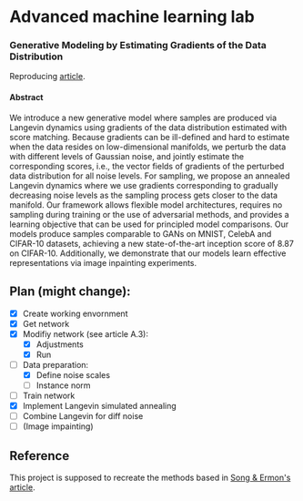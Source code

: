 # Advanced machine learning lab

### Generative Modeling by Estimating Gradients of the Data Distribution

Reproducing [article](https://arxiv.org/abs/1907.05600).
#### Abstract
We introduce a new generative model where samples are produced via Langevin dynamics using gradients of the data distribution estimated with score matching. Because gradients can be ill-defined and hard to estimate when the data resides on low-dimensional manifolds, we perturb the data with different levels of Gaussian noise, and jointly estimate the corresponding scores, i.e., the vector fields of gradients of the perturbed data distribution for all noise levels. For sampling, we propose an annealed Langevin dynamics where we use gradients corresponding to gradually decreasing noise levels as the sampling process gets closer to the data manifold. Our framework allows flexible model architectures, requires no sampling during training or the use of adversarial methods, and provides a learning objective that can be used for principled model comparisons. Our models produce samples comparable to GANs on MNIST, CelebA and CIFAR-10 datasets, achieving a new state-of-the-art inception score of 8.87 on CIFAR-10. Additionally, we demonstrate that our models learn effective representations via image inpainting experiments. 

## Plan (might change):
- [x] Create working envornment 
- [x] Get network
- [x] Modifiy network (see article A.3):
	- [x] Adjustments
    - [x] Run
- [ ] Data preparation:
	- [x] Define noise scales
	- [ ] Instance norm
- [ ] Train network
- [x] Implement Langevin simulated annealing
- [ ] Combine Langevin for diff noise
- [ ]  (Image impainting)

## Reference 
This project is supposed to recreate the methods based in [Song & Ermon's article](https://github.com/ermongroup/ncsn).